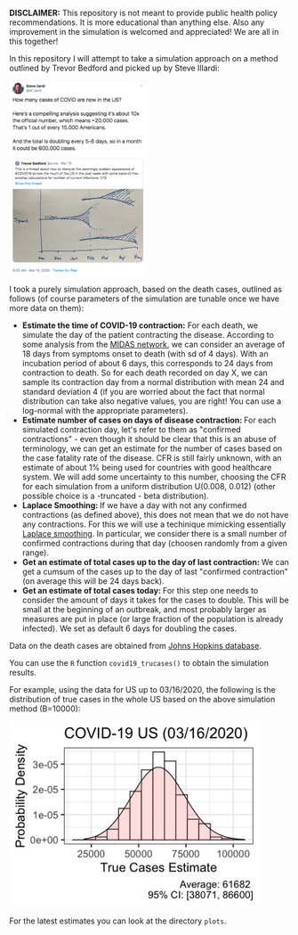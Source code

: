 <B>DISCLAIMER:</B> This repository is not meant to provide public health policy recommendations. It is more educational than anything else. Also any improvement in the simulation is welcomed and appreciated! We are all in this together!

In this repository I will attempt to take a simulation approach on a method outlined by Trevor Bedford and picked up by Steve Illardi:

<img src="tweet.png" width = "250">

I took a purely simulation approach, based on the death cases, outlined as follows (of course parameters of the simulation are tunable once we have more data on them):

* <B>Estimate the time of COVID-19 contraction:</B> For each death, we simulate the day of the patient contracting the disease. According to some analysis from the <a href="https://github.com/midas-network/COVID-19">MIDAS network</a>, we can consider an average of 18 days from symptoms onset to death (with sd of 4 days). With an incubation period of about 6 days, this corresponds to 24 days from contraction to death. So for each death recorded on day X, we can sample its contraction day from a normal distribution with mean 24 and standard deviation 4 (if you are worried about the fact that normal distribution can take also negative values, you are right! You can use a log-normal with the appropriate parameters). 
* <B>Estimate number of cases on days of disease contraction: </B> For each simulated contraction day, let's refer to them as "confirmed contractions" - even though it should be clear that this is an abuse of terminology, we can get an estimate for the number of cases based on the case fatality rate of the disease. CFR is still fairly unknown, with an estimate of about 1% being used for countries with good healthcare system. We will add some uncertainty to this number, choosing the CFR for each simulation from a uniform distribution U(0.008, 0.012) (other possible choice is a -truncated - beta distribution). 
* <B>Laplace Smoothing: </B> If we have a day with not any confirmed contractions (as defined above), this does not mean that we do not have any contractions. For this we will use a techinique mimicking essentially <a href="https://en.wikipedia.org/wiki/Additive_smoothing">Laplace smoothing</a>. In particular, we consider there is a small number of confirmed contractions during that day (choosen randomly from a given range). 
* <B>Get an estimate of total cases up to the day of last contraction: </B> We can get a cumsum of the cases up to the day of last "confirmed contraction" (on average this will be 24 days back). 
* <B>Get an estimate of total cases today: </B> For this step one needs to consider the amount of days it takes for the cases to double. This will be small at the beginning of an outbreak, and most probably larger as measures are put in place (or large fraction of the population is already infected). We set as default 6 days for doubling the cases.

Data on the death cases are obtained from <a href="https://github.com/CSSEGISandData/COVID-19">Johns Hopkins database</a>.

You can use the ```R``` function ```covid19_trucases()``` to obtain the simulation results. 

For example, using the data for US up to 03/16/2020, the following is the distribution of true cases in the whole US based on the above simulation method (B=10000): 

<img src="us_cases_31620.png" width = "450">

For the latest estimates you can look at the directory ```plots```. 

